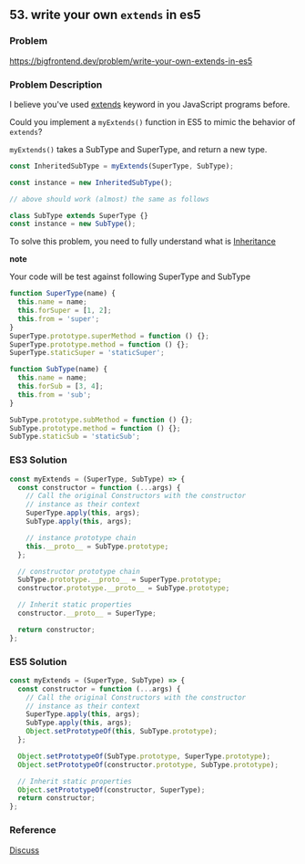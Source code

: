 ## 53. write your own `extends` in es5

### Problem

https://bigfrontend.dev/problem/write-your-own-extends-in-es5

### Problem Description

I believe you've used [extends](https://developer.mozilla.org/en-US/docs/Web/JavaScript/Reference/Classes/extends) keyword in you JavaScript programs before.

Could you implement a `myExtends()` function in ES5 to mimic the behavior of `extends`?

`myExtends()` takes a SubType and SuperType, and return a new type.

```js
const InheritedSubType = myExtends(SuperType, SubType);

const instance = new InheritedSubType();

// above should work (almost) the same as follows

class SubType extends SuperType {}
const instance = new SubType();
```

To solve this problem, you need to fully understand what is [Inheritance](https://javascript.info/class-inheritance)

**note**

Your code will be test against following SuperType and SubType

```js
function SuperType(name) {
  this.name = name;
  this.forSuper = [1, 2];
  this.from = 'super';
}
SuperType.prototype.superMethod = function () {};
SuperType.prototype.method = function () {};
SuperType.staticSuper = 'staticSuper';

function SubType(name) {
  this.name = name;
  this.forSub = [3, 4];
  this.from = 'sub';
}

SubType.prototype.subMethod = function () {};
SubType.prototype.method = function () {};
SubType.staticSub = 'staticSub';
```

### ES3 Solution

```js
const myExtends = (SuperType, SubType) => {
  const constructor = function (...args) {
    // Call the original Constructors with the constructor
    // instance as their context
    SuperType.apply(this, args);
    SubType.apply(this, args);

    // instance prototype chain
    this.__proto__ = SubType.prototype;
  };

  // constructor prototype chain
  SubType.prototype.__proto__ = SuperType.prototype;
  constructor.prototype.__proto__ = SubType.prototype;

  // Inherit static properties
  constructor.__proto__ = SuperType;

  return constructor;
};
```

### ES5 Solution

```js
const myExtends = (SuperType, SubType) => {
  const constructor = function (...args) {
    // Call the original Constructors with the constructor
    // instance as their context
    SuperType.apply(this, args);
    SubType.apply(this, args);
    Object.setPrototypeOf(this, SubType.prototype);
  };

  Object.setPrototypeOf(SubType.prototype, SuperType.prototype);
  Object.setPrototypeOf(constructor.prototype, SubType.prototype);

  // Inherit static properties
  Object.setPrototypeOf(constructor, SuperType);
  return constructor;
};
```

### Reference

[Discuss](https://bigfrontend.dev/problem/53/discuss/1669)
